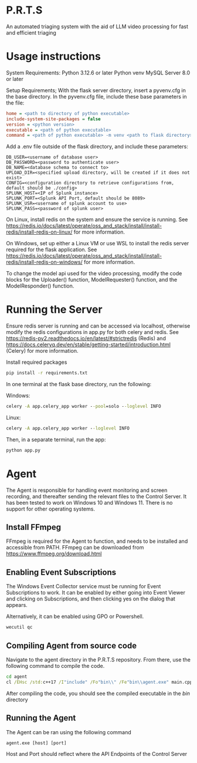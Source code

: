 # P.R.T.S
An automated triaging system with the aid of LLM video processing for fast and efficient triaging

# Usage instructions
System Requirements:
Python 3.12.6 or later
Python venv
MySQL Server 8.0 or later

Setup Requirements;
With the flask server directory, insert a pyvenv.cfg in the base directory. 
In the pyvenv.cfg file, include these base parameters in the file:
```.cfg
home = <path to directory of python executable>
include-system-site-packages = false
version = <python version>
executable = <path of python executable>
command = <path of python executable> -m venv <path to flask directory>
```
Add a .env file outside of the flask directory, and include these parameters:
```.env
DB_USER=<username of database user>
DB_PASSWORD=<password to authenticate user>
DB_NAME=<database schema to connect to>
UPLOAD_DIR=<specified upload directory, will be created if it does not exist>
CONFIG=<configuration directory to retrieve configurations from, default should be ./config>
SPLUNK_HOST=<IP of Splunk instance>
SPLUNK_PORT=<Splunk API Port, default should be 8089>
SPLUNK_USR=<username of splunk account to use>
SPLUNK_PASS=<password of splunk user>
```
On Linux, install redis on the system and ensure the service is running.
See https://redis.io/docs/latest/operate/oss_and_stack/install/install-redis/install-redis-on-linux/ for more information.

On Windows, set up either a Linux VM or use WSL to install the redis server required for the flask application.
See https://redis.io/docs/latest/operate/oss_and_stack/install/install-redis/install-redis-on-windows/ for more information.

To change the model api used for the video processing, modify the code blocks for the Uploader() function, ModelRequester() function, and the ModelResponder() function. 

# Running the Server
Ensure redis server is running and can be accessed via localhost, otherwise modify the redis configurations in app.py for both celery and redis. 
See https://redis-py2.readthedocs.io/en/latest/#strictredis (Redis) and 
https://docs.celeryq.dev/en/stable/getting-started/introduction.html (Celery) for more information.

Install required packages
```cmd
pip install -r requirements.txt
```

In one terminal at the flask base directory, run the following:

Windows:
```cmd
celery -A app.celery_app worker --pool=solo --loglevel INFO
```
Linux:
```cmd
celery -A app.celery_app worker --loglevel INFO
```

Then, in a separate terminal, run the app:
```cmd
python app.py
```

# Agent

The Agent is responsible for handling event monitoring and screen recording, and thereafter sending the relevant files to the Control Server. It has been tested to work on Windows 10 and Windows 11. There is no support for other operating systems.

## Install FFmpeg

FFmpeg is required for the Agent to function, and needs to be installed and accessible from PATH. FFmpeg can be downloaded from https://www.ffmpeg.org/download.html
## Enabling Event Subscriptions

The Windows Event Collector service must be running for Event Subscriptions to work. It can be enabled by either going into Event Viewer and clicking on Subscriptions, and then clicking yes on the dialog that appears. 

Alternatively, it can be enabled using GPO or Powershell.
```cmd
wecutil qc
```
##  Compiling Agent from source code

Navigate to the agent directory in the P.R.T.S repository. From there, use the following command to compile the code.
```cmd
cd agent
cl /EHsc /std:c++17 /I"include" /Fo"bin\\" /Fe"bin\\agent.exe" main.cpp Logger.cpp HttpClient.cpp Configuration.cpp VideoRecorder.cpp EventMonitor.cpp pugixml.cpp /link wevtapi.lib user32.lib winhttp.lib
```

After compiling the code, you should see the compiled executable in the *bin* directory
## Running the Agent

The Agent can be ran using the following command
```cmd
agent.exe [host] [port]
```
Host and Port should reflect where the API Endpoints of the Control Server

